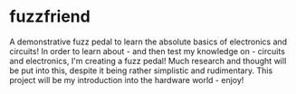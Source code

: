 # fuzzfriend
A demonstrative fuzz pedal to learn the absolute basics of electronics and circuits!
In order to learn about - and then test my knowledge on - circuits and electronics, I'm creating a fuzz pedal! Much research and thought will be put into this, despite it being rather simplistic and rudimentary. 
This project will be my introduction into the hardware world - enjoy!
